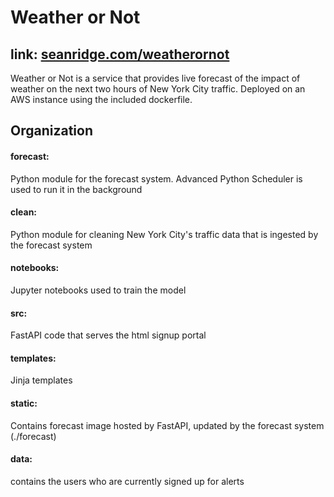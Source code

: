 # Weather or Not
## link: [seanridge.com/weatherornot](http://www.seanridge.com/weatherornot)
Weather or Not is a service that provides live forecast of the impact of weather on the next two hours of New York City traffic. Deployed on an AWS instance using the included dockerfile.

## Organization
#### forecast: 
Python module for the forecast system. Advanced Python Scheduler is used to run it in the background
#### clean: 
Python module for cleaning New York City's traffic data that is ingested by the forecast system
#### notebooks:
Jupyter notebooks used to train the model
#### src:
FastAPI code that serves the html signup portal
#### templates: 
Jinja templates
#### static: 
Contains forecast image hosted by FastAPI, updated by the forecast system (./forecast)
#### data: 
contains the users who are currently signed up for alerts

